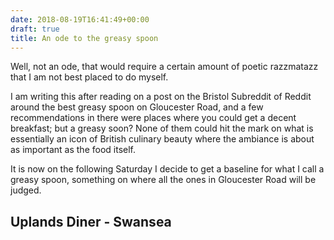 ```yaml
---
date: 2018-08-19T16:41:49+00:00
draft: true
title: An ode to the greasy spoon
---
```


Well, not an ode, that would require a certain amount of poetic razzmatazz that I am not best placed to do myself.

I am writing this after reading on a post on the Bristol Subreddit of Reddit around the best greasy spoon on Gloucester Road, and a few recommendations in there were places where you could get a decent breakfast; but a greasy soon? None of them could hit the mark on what is essentially an icon of British culinary beauty where the ambiance is about as important as the food itself.

It is now on the following Saturday I decide to get a baseline for what I call a greasy spoon, something on where all the ones in Gloucester Road will be judged.

## Uplands Diner - Swansea
